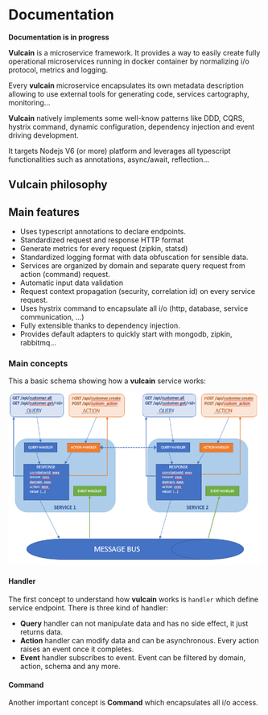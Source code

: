 # Documentation

**Documentation is in progress**

**Vulcain** is a microservice framework. It provides a way to easily create fully operational microservices running in docker container by normalizing i/o protocol, metrics and logging.

Every **vulcain** microservice encapsulates its own metadata description allowing to use external tools for generating code, services cartography, monitoring...

**Vulcain** natively implements some well-know patterns like DDD, CQRS, hystrix command, dynamic configuration, dependency injection and event driving development.

It targets Nodejs V6 (or more) platform and leverages all typescript functionalities such as annotations, async/await, reflection...

## Vulcain philosophy



## Main features

- Uses typescript annotations to declare endpoints.
- Standardized request and response HTTP format
- Generate metrics for every request (zipkin, statsd)
- Standardized logging format with data obfuscation for sensible data.
- Services are organized by domain and separate query request from action (command) request.
- Automatic input data validation
- Request context propagation (security, correlation id) on every service request.
- Uses hystrix command to encapsulate all i/o (http, database, service communication, ...)
- Fully extensible thanks to dependency injection.
- Provides default adapters to quickly start with mongodb, zipkin, rabbitmq...

### Main concepts

This a basic schema showing how a **vulcain** service works:

<img src="../images/overview.png" width="500px">

#### Handler

The first concept to understand how **vulcain** works is ```handler``` which define service endpoint. There is three kind of handler:

- **Query** handler can not manipulate data and has no side effect, it just returns data.
- **Action** handler can modify data and can be asynchronous. Every action raises an event once it completes.
- **Event** handler subscribes to event. Event can be filtered by domain, action, schema and any more.

#### Command

Another important concept is **Command** which encapsulates all i/o access. 

